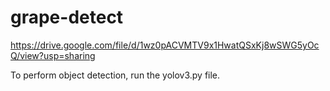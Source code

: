 # grape-detect
https://drive.google.com/file/d/1wz0pACVMTV9x1HwatQSxKj8wSWG5yOcQ/view?usp=sharing

To perform object detection, run the yolov3.py file.
